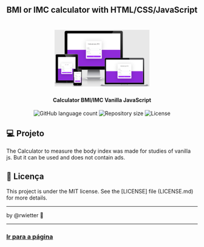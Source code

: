 <h2 align="center">BMI or IMC calculator with HTML/CSS/JavaScript</h2>


<h1 align="center">
    <img alt="DevRadar" title="#delicinha" src="https://github.com/rwietter/body-mass-index/blob/master/static/layout.png" width="250px" />
</h1>

<h4 align="center">
  Calculator BMI/IMC Vanilla JavaScript
</h4>
<p align="center">
  <img alt="GitHub language count" src="https://img.shields.io/github/languages/count/rwietter/body-mass-index/">

  <img alt="Repository size" src="https://img.shields.io/github/repo-size/rwietter/body-mass-index/">
  
  <img alt="License" src="https://img.shields.io/badge/license-MIT-brightgreen">
</p>

## :computer: Projeto

The Calculator to measure the body index was made for studies of vanilla js. But it can be used and does not contain ads.

## :memo: Licença

This project is under the MIT license. See the [LICENSE] file (LICENSE.md) for more details.

---

by @rwietter :rocket:

---

### [Ir para a página](https://imc-calculator.netlify.com/)
